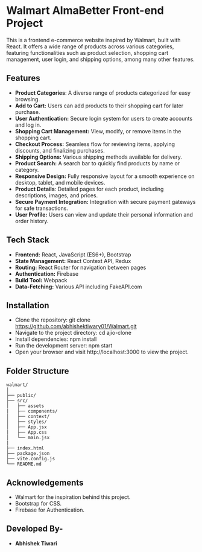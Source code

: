 # Walmart AlmaBetter Front-end Project

This is a frontend e-commerce website inspired by Walmart, built with React. It offers a wide range of products across various categories, featuring functionalities such as product selection, shopping cart management, user login, and shipping options, among many other features.

## Features

- **Product Categories**: A diverse range of products categorized for easy browsing.
- **Add to Cart:** Users can add products to their shopping cart for later purchase.
- **User Authentication:** Secure login system for users to create accounts and log in.
- **Shopping Cart Management:** View, modify, or remove items in the shopping cart.
- **Checkout Process:** Seamless flow for reviewing items, applying discounts, and finalizing purchases.
- **Shipping Options:** Various shipping methods available for delivery.
- **Product Search:** A search bar to quickly find products by name or category.
- **Responsive Design:** Fully responsive layout for a smooth experience on desktop, tablet, and mobile devices.
- **Product Details**: Detailed pages for each product, including descriptions, images, and prices.
- **Secure Payment Integration:** Integration with secure payment gateways for safe transactions.
- **User Profile:** Users can view and update their personal information and order history.

## Tech Stack

- **Frontend:** React, JavaScript (ES6+), Bootstrap
- **State Management:** React Context API, Redux
- **Routing:** React Router for navigation between pages
- **Authentication:** Firebase
- **Build Tool:** Webpack
- **Data-Fetching:** Various API including FakeAPI.com 

## Installation

- Clone the repository:
git clone https://github.com/abhishektiwary01/Walmart.git
- Navigate to the project directory:
cd ajio-clone
- Install dependencies:
npm install
- Run the development server:
npm start
- Open your browser and visit http://localhost:3000 to view the project.

## Folder Structure
```
walmart/
│
├── public/                       
├── src/
│   ├── assets   
|   ├── components/       
│   ├── context/              
│   ├── styles/       
│   ├── App.jsx    
|   ├── App.css      
│   └── main.jsx         
|
├── index.html    
├── package.json  
├── vite.config.js         
└── README.md   
```

## Acknowledgements
- Walmart for the inspiration behind this project.
- Bootstrap for CSS.
- Firebase for Authentication.

## Developed By-
- **Abhishek Tiwari**